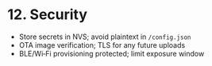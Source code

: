 # 12. Security

- Store secrets in NVS; avoid plaintext in `/config.json`
- OTA image verification; TLS for any future uploads
- BLE/Wi‑Fi provisioning protected; limit exposure window
